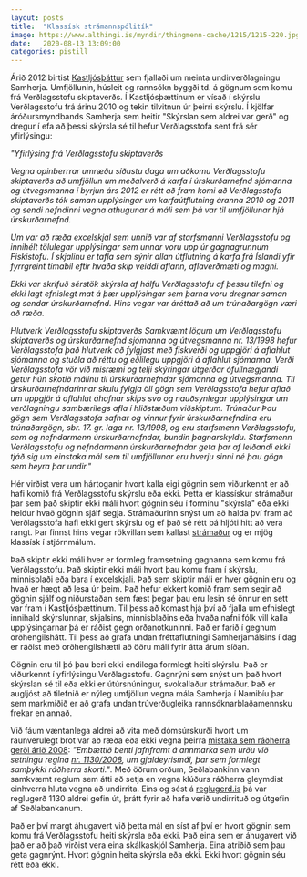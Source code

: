 ```yaml
---
layout: posts
title:  "Klassísk strámannspólitík"
image: https://www.althingi.is/myndir/thingmenn-cache/1215/1215-220.jpg
date:   2020-08-13 13:09:00
categories: pistill
---
```

Árið 2012 birtist [Kastljósþáttur](https://www.ruv.is/frett/2020/08/11/sjadu-kastljosthattinn-um-samherja) sem fjallaði um meinta undirverðlagningu Samherja. Umfjöllunin, húsleit og rannsókn byggði td. á gögnum sem komu frá Verðlagsstofu skiptaverðs. Í Kastljósþættinum er vísað í skýrslu Verðlagsstofu frá árinu 2010 og tekin tilvitnun úr þeirri skýrslu. Í kjölfar áróðursmyndbands Samherja sem heitir "Skýrslan sem aldrei var gerð" og dregur í efa að þessi skýrsla sé til hefur Verðlagsstofa sent frá sér yfirlýsingu: 

*"Yfirlýsing frá Verðlagsstofu skiptaverðs*

*Vegna opinberrrar umræðu síðustu daga um aðkomu Verðlagsstofu skiptaverðs að umfjöllun um meðalverð á karfa í úrskurðarnefnd sjómanna og útvegsmanna í byrjun árs 2012 er rétt að fram komi að Verðlagsstofa skiptaverðs tók saman upplýsingar um karfaútflutning áranna 2010 og 2011 og sendi nefndinni vegna athugunar á máli sem þá var til umfjöllunar hjá úrskurðarnefnd.*

*Um var að ræða excelskjal sem unnið var af starfsmanni Verðlagsstofu og innihélt tölulegar upplýsingar sem unnar voru upp úr gagnagrunnum Fiskistofu. Í skjalinu er tafla sem sýnir allan útflutning á karfa frá Íslandi yfir fyrrgreint tímabil eftir hvaða skip veiddi aflann, aflaverðmæti og magni.*

*Ekki var skrifuð sérstök skýrsla af hálfu Verðlagsstofu af þessu tilefni og ekki lagt efnislegt mat á þær upplýsingar sem þarna voru dregnar saman og sendar úrskurðarnefnd. Hins vegar var áréttað að um trúnaðargögn væri að ræða.*

*Hlutverk Verðlagsstofu skiptaverðs Samkvæmt lögum um Verðlagsstofu skiptaverðs og úrskurðarnefnd sjómanna og útvegsmanna nr. 13/1998 hefur Verðlagsstofa það hlutverk að fylgjast með fiskverði og uppgjöri á aflahlut sjómanna og stuðla að réttu og eðlilegu uppgjöri á aflahlut sjómanna. Verði Verðlagsstofa vör við misræmi og telji skýringar útgerðar ófullnægjandi getur hún skotið málinu til úrskurðarnefndar sjómanna og útvegsmanna. Til úrskurðarnefndarinnar skulu fylgja öll gögn sem Verðlagsstofa hefur aflað um uppgjör á aflahlut áhafnar skips svo og nauðsynlegar upplýsingar um verðlagningu sambærilegs afla í hliðstæðum viðskiptum.
Trúnaður Þau gögn sem Verðlagsstofa safnar og vinnur fyrir úrskurðarnefndina eru trúnaðargögn, sbr. 17. gr. laga nr. 13/1998, og eru starfsmenn Verðlagsstofu, sem og nefndarmenn úrskurðarnefndar, bundin þagnarskyldu. Starfsmenn Verðlagsstofu og nefndarmenn úrskurðarnefndar geta þar af leiðandi ekki tjáð sig um einstaka mál sem til umfjöllunar eru hverju sinni né þau gögn sem heyra þar undir."*

Hér virðist vera um hártoganir hvort kalla eigi gögnin sem viðurkennt er að hafi komið frá Verðlagsstofu skýrslu eða ekki. Þetta er klassískur strámaður þar sem það skiptir ekki máli hvort gögnin séu í forminu "skýrsla" eða ekki heldur hvað gögnin sjálf segja. Strámaðurinn snýst um að halda því fram að Verðlagsstofa hafi ekki gert skýrslu og ef það sé rétt þá hljóti hitt að vera rangt. Þar finnst hins vegar rökvillan sem kallast [strámaður](https://yourlogicalfallacyis.com/strawman) og er mjög klassísk í stjórnmálum.

Það skiptir ekki máli hver er formleg framsetning gagnanna sem komu frá Verðlagsstofu. Það skiptir ekki máli hvort þau komu fram í skýrslu, minnisblaði eða bara í excelskjali. Það sem skiptir máli er hver gögnin eru og hvað er hægt að lesa úr þeim. Það hefur ekkert komið fram sem segir að gögnin sjálf og niðurstaðan sem fæst þegar þau eru lesin sé önnur en sett var fram í Kastljósþættinum. Til þess að komast hjá því að fjalla um efnislegt innihald skýrslunnar, skjalsins, minnisblaðins eða hvaða nafni fólk vill kalla upplýsingarnar þá er ráðist gegn orðanotkuninni. Það er farið í gegnum orðhengilshátt. Til þess að grafa undan fréttaflutningi Samherjamálsins í dag er ráðist með orðhengilshætti að öðru máli fyrir átta árum síðan. 

Gögnin eru til þó þau beri ekki endilega formlegt heiti skýrslu. Það er viðurkennt í yfirlýsingu Verðlagsstofu. Gagnrýni sem snýst um það hvort skýrslan sé til eða ekki er útúrsnúningur, svokallaður strámaður. Það er augljóst að tilefnið er nýleg umfjöllun vegna mála Samherja í Namibíu þar sem markmiðið er að grafa undan trúverðugleika rannsóknarblaðamennsku frekar en annað. 

Við fáum væntanlega aldrei að vita með dómsúrskurði hvort um raunverulegt brot var að ræða eða ekki vegna þeirra [mistaka sem ráðherra gerði árið 2008](https://www.sedlabanki.is/utgefid-efni/frettir-og-tilkynningar/frettasafn/frett/2018/11/13/I-tilefni-af-domi-Haestarettar-i-mali-Samherja-hf.-gegn-Sedlabanka-Islands/): *"Embættið benti jafnframt á annmarka sem urðu við setningu reglna [nr. 1130/2008](https://www.sedlabanki.is/library/Skraarsafn/Gjaldeyrismal/B_nr_1130_2008.pdf), um gjaldeyrismál, þar sem formlegt samþykki ráðherra skorti."*. Með öðrum orðum, Seðlabankinn vann samkvæmt reglum sem átti að setja en vegna klúðurs ráðherra gleymdist einhverra hluta vegna að undirrita. Eins og sést á [reglugerd.is](https://www.reglugerd.is/reglugerdir/eftir-artali/ar/2008) þá var reglugerð 1130 aldrei gefin út, þrátt fyrir að hafa verið undirrituð og útgefin af Seðlabankanum.

Það er því margt áhugavert við þetta mál en síst af því er hvort gögnin sem komu frá Verðlagsstofu heiti skýrsla eða ekki. Það eina sem er áhugavert við það er að það virðist vera eina skálkaskjól Samherja. Eina atriðið sem þau geta gagnrýnt. Hvort gögnin heita skýrsla eða ekki. Ekki hvort gögnin séu rétt eða ekki.